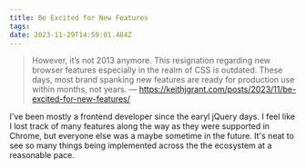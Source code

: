 ```yaml
---
title: Be Excited for New Features
tags:
date: 2023-11-29T14:59:01.484Z
---
```

> However, it’s not 2013 anymore. This resignation regarding new browser features especially in the realm of CSS is outdated. These days, most brand spanking new features are ready for production use within months, not years. — https://keithjgrant.com/posts/2023/11/be-excited-for-new-features/

I've been mostly a frontend developer since the earyl jQuery days. I feel like I lost track of many features along the way as they were supported in Chrome, but everyone else was a maybe sometime in the future. It's neat to see so many things being implemented across the the ecosystem at a reasonable pace. 
